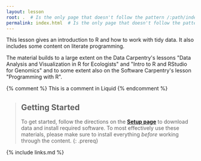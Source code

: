 ```yaml
---
layout: lesson
root: .  # Is the only page that doesn't follow the pattern /:path/index.html
permalink: index.html  # Is the only page that doesn't follow the pattern /:path/index.html
---
```


This lesson gives an introduction to R and how to work with tidy data. It also
includes some content on literate programming.

The material builds to a large extent on the Data Carpentry's lessons
"Data Analysis and Visualization in R for Ecologists" and "Intro to R and
RStudio for Genomics" and to some extent also on the Software Carpentry's lesson
"Programming with R".

<!-- this is an html comment -->

{% comment %} This is a comment in Liquid {% endcomment %}

> ## Getting Started
>
> To get started, follow the directions on the **[Setup page](setup.html)** 
> to download data and install required software. To most effectively use these
> materials, please make sure to install everything *before* working through
> the content.
{: .prereq}

<!--- ## For Instructors
> If you are teaching this lesson in a workshop, please see the
> [Instructor notes](guide/).
{: .prereq}--->

{% include links.md %}
